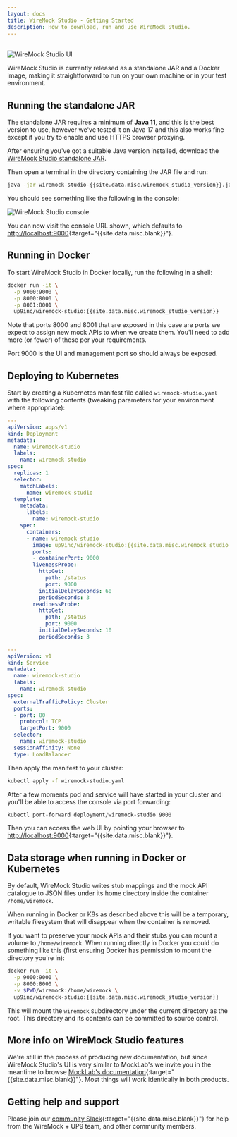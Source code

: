 ```yaml
---
layout: docs
title: WireMock Studio - Getting Started
description: How to download, run and use WireMock Studio.
---
```


<br>

<img src="{{ base_path }}/images/wiremockStudioDashboard.png" alt="WireMock Studio UI" />

WireMock Studio is currently released as a standalone JAR and a Docker image, making
it straightforward to run on your own machine or in your test environment.


## Running the standalone JAR

The standalone JAR requires a minimum of **Java 11**, and this is the best
version to use, however we've tested it on Java 17 and this also works fine except
if you try to enable and use HTTPS browser proxying.

After ensuring you've got a suitable Java version installed, download the
<a href="http://wiremock-studio.s3-website-us-east-1.amazonaws.com/wiremock-studio-{{site.data.misc.wiremock_studio_version}}.jar" id="wiremock-studio-download">WireMock Studio standalone JAR</a>.

Then open a terminal in the directory containing the JAR file and run:

```bash
java -jar wiremock-studio-{{site.data.misc.wiremock_studio_version}}.jar
```

You should see something like the following in the console:

<img src="{{ base_path}}/images/wiremockBYUP9.png"  alt="WireMock Studio console" />

You can now visit the console URL shown, which defaults to [http://localhost:9000](http://localhost:9000){:target="{{site.data.misc.blank}}"}.


## Running in Docker

To start WireMock Studio in Docker locally, run the following in a shell:

```bash
docker run -it \
  -p 9000:9000 \
  -p 8000:8000 \
  -p 8001:8001 \
  up9inc/wiremock-studio:{{site.data.misc.wiremock_studio_version}}
```

Note that ports 8000 and 8001 that are exposed in this case are ports we expect
to assign new mock APIs to when we create them. You'll need to add more (or fewer)
of these per your requirements.

Port 9000 is the UI and management port so should always be exposed.

## Deploying to Kubernetes

Start by creating a Kubernetes manifest file called `wiremock-studio.yaml` with the following contents
(tweaking parameters for your environment where appropriate):

```yaml
---
apiVersion: apps/v1
kind: Deployment
metadata:
  name: wiremock-studio
  labels:
    name: wiremock-studio
spec:
  replicas: 1
  selector:
    matchLabels:
      name: wiremock-studio
  template:
    metadata:
      labels:
        name: wiremock-studio
    spec:
      containers:
      - name: wiremock-studio
        image: up9inc/wiremock-studio:{{site.data.misc.wiremock_studio_version}}
        ports:
        - containerPort: 9000
        livenessProbe:
          httpGet:
            path: /status
            port: 9000
          initialDelaySeconds: 60
          periodSeconds: 3
        readinessProbe:
          httpGet:
            path: /status
            port: 9000
          initialDelaySeconds: 10
          periodSeconds: 3

---
apiVersion: v1
kind: Service
metadata:
  name: wiremock-studio
  labels:
    name: wiremock-studio
spec:
  externalTrafficPolicy: Cluster
  ports:
  - port: 80
    protocol: TCP
    targetPort: 9000
  selector:
    name: wiremock-studio
  sessionAffinity: None
  type: LoadBalancer
```

Then apply the manifest to your cluster:

```bash
kubectl apply -f wiremock-studio.yaml
```

After a few moments pod and service will have started in your cluster and you'll
be able to access the console via port forwarding:

```bash
kubectl port-forward deployment/wiremock-studio 9000
```

Then you can access the web UI by pointing your browser to [http://localhost:9000](http://localhost:9000){:target="{{site.data.misc.blank}}"}.

## Data storage when running in Docker or Kubernetes

By default, WireMock Studio writes stub mappings and the mock API catalogue to JSON files under
its home directory inside the container `/home/wiremock`.

When running in Docker or K8s as described above this will be a temporary, writable
filesystem that will disappear when the container is removed.

If you want to preserve your mock APIs and their stubs you can mount a volume to
`/home/wiremock`. When running directly in Docker you could do something like this
(first ensuring Docker has permission to mount the directory you're in):

```bash
docker run -it \
  -p 9000:9000 \
  -p 8000:8000 \
  -v $PWD/wiremock:/home/wiremock \
  up9inc/wiremock-studio:{{site.data.misc.wiremock_studio_version}}
```

This will mount the `wiremock` subdirectory under the current directory as the root.
This directory and its contents can be committed to source control.


## More info on WireMock Studio features

We're still in the process of producing new documentation, but since WireMock Studio's
UI is very similar to MockLab's we invite you in the meantime to browse [MockLab's documentation](https://www.mocklab.io/docs/){:target="{{site.data.misc.blank}}"}.
Most things will work identically in both products.


## Getting help and support

Please join our [community Slack](https://up9.com/slack?utm_source=wiremock.org&utm_medium=docs&utm_campaign=studio-beta-docs){:target="{{site.data.misc.blank}}"}
for help from the WireMock + UP9 team, and other community members.